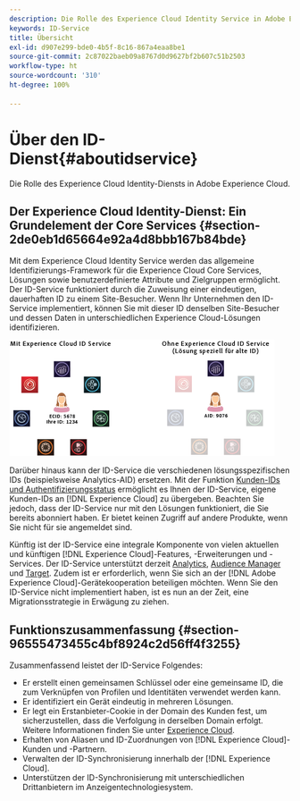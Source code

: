 ```yaml
---
description: Die Rolle des Experience Cloud Identity Service in Adobe Experience Cloud.
keywords: ID-Service
title: Übersicht
exl-id: d907e299-bde0-4b5f-8c16-867a4eaa8be1
source-git-commit: 2c87022baeb09a8767d0d9627bf2b607c51b2503
workflow-type: ht
source-wordcount: '310'
ht-degree: 100%

---
```


# Über den ID-Dienst{#aboutidservice}

Die Rolle des Experience Cloud Identity-Diensts in Adobe Experience Cloud.

<!--
mcvid-functionality.xml
-->

## Der Experience Cloud Identity-Dienst: Ein Grundelement der Core Services {#section-2de0eb1d65664e92a4d8bbb167b84bde}

Mit dem Experience Cloud Identity Service werden das allgemeine Identifizierungs-Framework für die Experience Cloud Core Services, Lösungen sowie benutzerdefinierte Attribute und Zielgruppen ermöglicht. Der ID-Service funktioniert durch die Zuweisung einer eindeutigen, dauerhaften ID zu einem Site-Besucher. Wenn Ihr Unternehmen den ID-Service implementiert, können Sie mit dieser ID denselben Site-Besucher und dessen Daten in unterschiedlichen Experience Cloud-Lösungen identifizieren.

![](assets/ecid-new.png)

Darüber hinaus kann der ID-Service die verschiedenen lösungsspezifischen IDs (beispielsweise Analytics-AID) ersetzen. Mit der Funktion [Kunden-IDs und Authentifizierungsstatus](../reference/authenticated-state.md) ermöglicht es Ihnen der ID-Service, eigene Kunden-IDs an [!DNL Experience Cloud] zu übergeben. Beachten Sie jedoch, dass der ID-Service nur mit den Lösungen funktioniert, die Sie bereits abonniert haben. Er bietet keinen Zugriff auf andere Produkte, wenn Sie nicht für sie angemeldet sind.

Künftig ist der ID-Service eine integrale Komponente von vielen aktuellen und künftigen [!DNL Experience Cloud]-Features, -Erweiterungen und -Services. Der ID-Service unterstützt derzeit [Analytics](http://www.adobe.com/de/marketing-cloud/web-analytics.html), [Audience Manager](http://www.adobe.com/de/marketing-cloud/data-management-platform.html) und [Target](http://www.adobe.com/de/marketing-cloud/testing-targeting.html). Zudem ist er erforderlich, wenn Sie sich an der [!DNL Adobe Experience Cloud]-Gerätekooperation beteiligen möchten. Wenn Sie den ID-Service nicht implementiert haben, ist es nun an der Zeit, eine Migrationsstrategie in Erwägung zu ziehen.

## Funktionszusammenfassung {#section-96555473455c4bf8924c2d56ff4f3255}

Zusammenfassend leistet der ID-Service Folgendes:

* Er erstellt einen gemeinsamen Schlüssel oder eine gemeinsame ID, die zum Verknüpfen von Profilen und Identitäten verwendet werden kann.
* Er identifiziert ein Gerät eindeutig in mehreren Lösungen.
* Er legt ein Erstanbieter-Cookie in der Domain des Kunden fest, um sicherzustellen, dass die Verfolgung in derselben Domain erfolgt. Weitere Informationen finden Sie unter [Experience Cloud](../introduction/cookies.md).
* Erhalten von Aliasen und ID-Zuordnungen von [!DNL Experience Cloud]-Kunden und -Partnern.
* Verwalten der ID-Synchronisierung innerhalb der [!DNL Experience Cloud].
* Unterstützen der ID-Synchronisierung mit unterschiedlichen Drittanbietern im Anzeigentechnologiesystem.
